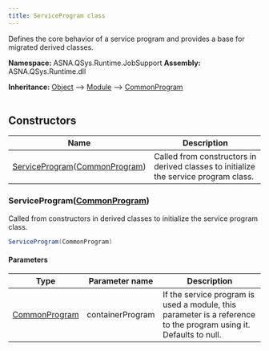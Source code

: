 ```yaml
---
title: ServiceProgram class
---
```


Defines the core behavior of a service program and provides a base for migrated derived classes.

**Namespace:** ASNA.QSys.Runtime.JobSupport
**Assembly:** ASNA.QSys.Runtime.dll

**Inheritance:** [Object](https://docs.microsoft.com/en-us/dotnet/api/system.object) --> [Module](/reference/runtime/qsys-runtime-job-support/module.html) --> [CommonProgram](/reference/runtime/qsys-runtime-job-support/common-program.html)
<br>
<br>

## Constructors

| Name | Description |
| --- | --- |
| [ServiceProgram](#serviceprogramcommonprogram)([CommonProgram](/reference/runtime/qsys-runtime-job-support/common-program.html)) | Called from constructors in derived classes to initialize the service program class. 

### ServiceProgram([CommonProgram](/reference/runtime/qsys-runtime-job-support/common-program.html))

Called from constructors in derived classes to initialize the service program class. 

```cs
ServiceProgram(CommonProgram)
```

#### Parameters

| Type | Parameter name | Description
| --- | --- | ---
| [CommonProgram](/reference/runtime/qsys-runtime-job-support/common-program.html) | containerProgram | If the service program is used a module, this parameter is a reference to the program using it. Defaults to null.
